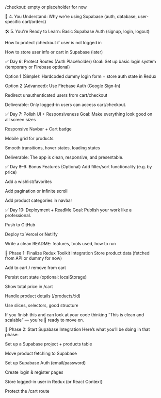 <!-- ✅ Day 1: Setup + Design
Goal: Pick the UI and set up your React project with Tailwind.

Choose a design from Tailwind UI, Tailwind-Kit, or Dribbble (limit to 30–60 mins).

Initialize project (Vite + React + Tailwind + Redux Toolkit)

Setup file structure and routes (React Router)

Deliverable: Project initialized with working homepage and navigation structure. -->
<!--
✅ Day 2: Product Listing Page
Goal: Create the product list page with static or dummy data.

Build ProductCard component

Map over 4–6 dummy products and render them

Style with Tailwind (hover effects, grid layout, etc.)

Deliverable: Homepage shows grid of clothes/products.  -->

<!-- ✅ Day 3: Product Details Page + Routing
Goal: View product details on a new route.

Use useParams() from React Router to fetch product ID

Show more details (price, description, image, etc.)

"Add to Cart" button

Deliverable: Clicking on a product shows a detailed view. -->

<!-- ✅ Day 4: Cart Page + Redux Setup
Goal: Build a working cart with Redux Toolkit

Create cartSlice.js (add/remove logic) ✅✅

Add to Cart from Product Details ✅✅

Create Cart Page — show products in cart ✅✅

Deliverable: Items are added and displayed in cart via Redux state. -->

<!-- ✅ Day 5: Local Storage + Quantity
Goal: Make the cart state persist + add quantity controls.

Use localStorage to persist cart state

Add "Increase/Decrease quantity" buttons

Show total price calculation

Deliverable: Cart behaves like a real cart.

مرحلة انتقالية -->

<!--  -->

/checkout: empty or placeholder for now

🧠 4. You Understand:
Why we’re using Supabase (auth, database, user-specific cart/orders)

🛠️ 5. You're Ready to Learn:
Basic Supabase Auth (signup, login, logout)

How to protect /checkout if user is not logged in

How to store user info or cart in Supabase (later)

<!--  -->

✅ Day 6: Protect Routes (Auth Placeholder)
Goal: Set up basic login system (temporary or Firebase optional)

Option 1 (Simple): Hardcoded dummy login form + store auth state in Redux

Option 2 (Advanced): Use Firebase Auth (Google Sign-In)

Redirect unauthenticated users from cart/checkout

Deliverable: Only logged-in users can access cart/checkout.

✅ Day 7: Polish UI + Responsiveness
Goal: Make everything look good on all screen sizes

Responsive Navbar + Cart badge

Mobile grid for products

Smooth transitions, hover states, loading states

Deliverable: The app is clean, responsive, and presentable.

✅ Day 8–9: Bonus Features (Optional)
Add filter/sort functionality (e.g. by price)

Add a wishlist/favorites

Add pagination or infinite scroll

Add product categories in navbar

✅ Day 10: Deployment + ReadMe
Goal: Publish your work like a professional.

Push to GitHub

Deploy to Vercel or Netlify

Write a clean README: features, tools used, how to run

📌 Phase 1: Finalize Redux Toolkit Integration
Store product data (fetched from API or dummy for now)

Add to cart / remove from cart

Persist cart state (optional: localStorage)

Show total price in /cart

Handle product details (/products/:id)

Use slices, selectors, good structure

If you finish this and can look at your code thinking “This is clean and scalable” — you're 💯 ready to move on.

📌 Phase 2: Start Supabase Integration
Here’s what you’ll be doing in that phase:

Set up a Supabase project + products table

Move product fetching to Supabase

Set up Supabase Auth (email/password)

Create login & register pages

Store logged-in user in Redux (or React Context)

Protect the /cart route

<!-- todo: fix the area of selection on each product card. i can select it by clicking outside the card -->
<!-- todo:  refactor local storage for saving state to use redux-persist -->
<!-- todo: add on hover for user name to show message, like a small modal or a bubble/cloud, that will allow logout. just like userName in amazon.com  -->
